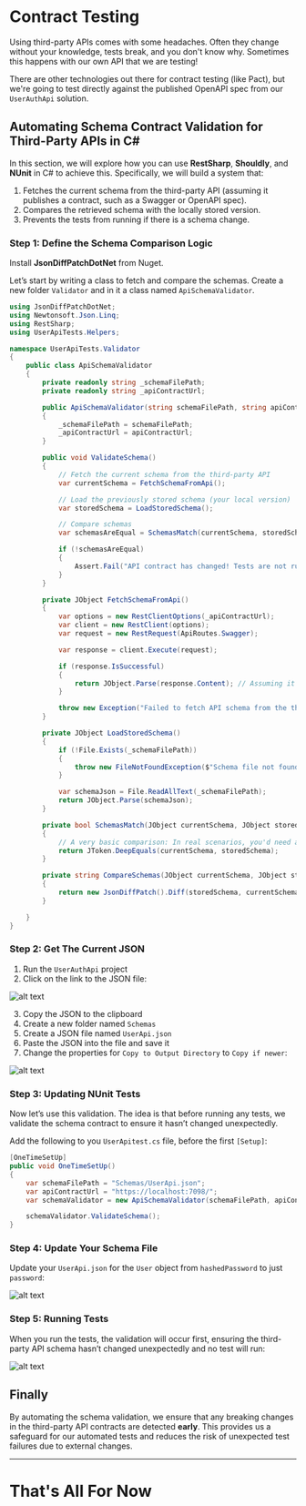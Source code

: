 # Contract Testing

Using third-party APIs comes with some headaches. Often they change without your knowledge, tests break, and you don't know why. Sometimes this happens with our own API that we are testing!

There are other technologies out there for contract testing (like Pact), but we're going to test directly against the published OpenAPI spec from our `UserAuthApi` solution.

## Automating Schema Contract Validation for Third-Party APIs in C#

In this section, we will explore how you can use **RestSharp**, **Shouldly**, and **NUnit** in C# to achieve this. Specifically, we will build a system that:

1. Fetches the current schema from the third-party API (assuming it publishes a contract, such as a Swagger or OpenAPI spec).
2. Compares the retrieved schema with the locally stored version.
3. Prevents the tests from running if there is a schema change.

### Step 1: Define the Schema Comparison Logic

Install **JsonDiffPatchDotNet** from Nuget.

Let’s start by writing a class to fetch and compare the schemas. Create a new folder `Validator` and in it a class named `ApiSchemaValidator`.

```csharp
using JsonDiffPatchDotNet;
using Newtonsoft.Json.Linq;
using RestSharp;
using UserApiTests.Helpers;

namespace UserApiTests.Validator
{
    public class ApiSchemaValidator
    {
        private readonly string _schemaFilePath;
        private readonly string _apiContractUrl;

        public ApiSchemaValidator(string schemaFilePath, string apiContractUrl)
        {
            _schemaFilePath = schemaFilePath;
            _apiContractUrl = apiContractUrl;
        }

        public void ValidateSchema()
        {
            // Fetch the current schema from the third-party API
            var currentSchema = FetchSchemaFromApi();

            // Load the previously stored schema (your local version)
            var storedSchema = LoadStoredSchema();

            // Compare schemas
            var schemasAreEqual = SchemasMatch(currentSchema, storedSchema);

            if (!schemasAreEqual)
            {
                Assert.Fail("API contract has changed! Tests are not running.\r\n" + CompareSchemas(currentSchema, storedSchema));
            }
        }

        private JObject FetchSchemaFromApi()
        {
            var options = new RestClientOptions(_apiContractUrl);
            var client = new RestClient(options);
            var request = new RestRequest(ApiRoutes.Swagger);

            var response = client.Execute(request);

            if (response.IsSuccessful)
            {
                return JObject.Parse(response.Content); // Assuming it's a JSON response
            }

            throw new Exception("Failed to fetch API schema from the third-party service.");
        }

        private JObject LoadStoredSchema()
        {
            if (!File.Exists(_schemaFilePath))
            {
                throw new FileNotFoundException($"Schema file not found at path: {_schemaFilePath}");
            }

            var schemaJson = File.ReadAllText(_schemaFilePath);
            return JObject.Parse(schemaJson);
        }

        private bool SchemasMatch(JObject currentSchema, JObject storedSchema)
        {
            // A very basic comparison: In real scenarios, you'd need a more thorough comparison
            return JToken.DeepEquals(currentSchema, storedSchema);
        }

        private string CompareSchemas(JObject currentSchema, JObject storedSchema)
        {
            return new JsonDiffPatch().Diff(storedSchema, currentSchema).ToString();
        }

    }
}
```

### Step 2: Get The Current JSON

1. Run the `UserAuthApi` project
2. Click on the link to the JSON file:

![alt text](image-30.png)

3. Copy the JSON to the clipboard
4. Create a new folder named `Schemas`
5. Create a JSON file named `UserApi.json`
6. Paste the JSON into the file and save it
7. Change the properties for `Copy to Output Directory` to `Copy if newer`:

![alt text](image-31.png)

### Step 3: Updating NUnit Tests

Now let’s use this validation. The idea is that before running any tests, we validate the schema contract to ensure it hasn’t changed unexpectedly.

Add the following to you `UserApitest.cs` file, before the first `[Setup]`:

```csharp
[OneTimeSetUp]
public void OneTimeSetUp()
{
    var schemaFilePath = "Schemas/UserApi.json"; 
    var apiContractUrl = "https://localhost:7098/"; 
    var schemaValidator = new ApiSchemaValidator(schemaFilePath, apiContractUrl);

    schemaValidator.ValidateSchema();
}
```

### Step 4: Update Your Schema File

Update your `UserApi.json` for the `User` object from `hashedPassword` to just `password`:

![alt text](image-34.png)

### Step 5: Running Tests

When you run the tests, the validation will occur first, ensuring the third-party API schema hasn’t changed unexpectedly and no test will run:

![alt text](image-32.png)

## Finally 

By automating the schema validation, we ensure that any breaking changes in the third-party API contracts are detected **early**. This provides us a safeguard for our automated tests and reduces the risk of unexpected test failures due to external changes. 

---

# That's All For Now
